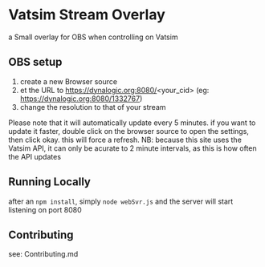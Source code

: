 # Vatsim Stream Overlay
a Small overlay for OBS when controlling on Vatsim

## OBS setup
1. create a new Browser source
2. et the URL to https://dynalogic.org:8080/<your_cid> (eg: https://dynalogic.org:8080/1332767)
3. change the resolution to that of your stream

Please note that it will automatically update every 5 minutes. if you want to update it faster, double click on the browser source to open the settings, then click okay.
this will force a refresh.
NB: because this site uses the Vatsim API, it can only be acurate to 2 minute intervals, as this is how often the API updates

## Running Locally
after an `npm install`, simply `node webSvr.js` and the server will start listening on port 8080

## Contributing
see: Contributing.md